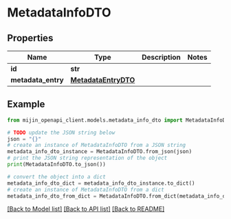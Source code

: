 # MetadataInfoDTO


## Properties

Name | Type | Description | Notes
------------ | ------------- | ------------- | -------------
**id** | **str** |  | 
**metadata_entry** | [**MetadataEntryDTO**](MetadataEntryDTO.md) |  | 

## Example

```python
from mijin_openapi_client.models.metadata_info_dto import MetadataInfoDTO

# TODO update the JSON string below
json = "{}"
# create an instance of MetadataInfoDTO from a JSON string
metadata_info_dto_instance = MetadataInfoDTO.from_json(json)
# print the JSON string representation of the object
print(MetadataInfoDTO.to_json())

# convert the object into a dict
metadata_info_dto_dict = metadata_info_dto_instance.to_dict()
# create an instance of MetadataInfoDTO from a dict
metadata_info_dto_from_dict = MetadataInfoDTO.from_dict(metadata_info_dto_dict)
```
[[Back to Model list]](../README.md#documentation-for-models) [[Back to API list]](../README.md#documentation-for-api-endpoints) [[Back to README]](../README.md)


